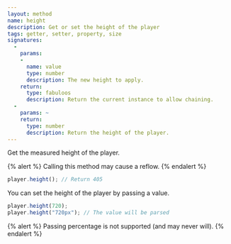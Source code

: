 ```yaml
---
layout: method
name: height
description: Get or set the height of the player
tags: getter, setter, property, size
signatures:
  -
    params:
    -
      name: value
      type: number
      description: The new height to apply.
    return:
      type: fabuloos
      description: Return the current instance to allow chaining.
  -
    params: ~
    return:
      type: number
      description: Return the height of the player.
---
```


Get the measured height of the player.

{% alert %}
Calling this method may cause a reflow.
{% endalert %}

```js
player.height(); // Return 405
```

You can set the height of the player by passing a value.

```js
player.height(720);
player.height("720px"); // The value will be parsed
```

{% alert %}
Passing percentage is not supported (and may never will).
{% endalert %}